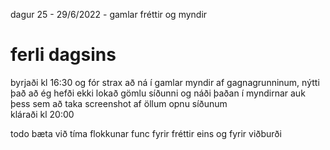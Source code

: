 dagur 25 - 29/6/2022 - gamlar fréttir og myndir

# ferli dagsins

byrjaði kl 16:30 og fór strax að ná í gamlar myndir af gagnagrunninum, nýtti það að ég hefði ekki lokað gömlu síðunni og náði þaðan í myndirnar auk þess sem að taka screenshot af öllum opnu síðunum  
kláraði kl 20:00

todo bæta við tíma flokkunar func fyrir fréttir eins og fyrir viðburði